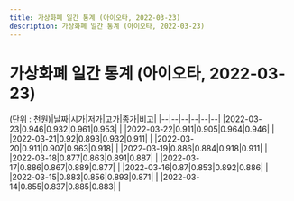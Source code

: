 ```yaml
---
title: 가상화폐 일간 통계 (아이오타, 2022-03-23)
description: 가상화폐 일간 통계 (아이오타, 2022-03-23)
---
```


가상화폐 일간 통계 (아이오타, 2022-03-23)
===

(단위 : 천원)|날짜|시가|저가|고가|종가|비고|
|--|--|--|--|--|--|
|2022-03-23|0.946|0.932|0.961|0.953|    |
|2022-03-22|0.911|0.905|0.964|0.946|    |
|2022-03-21|0.92|0.893|0.932|0.911|    |
|2022-03-20|0.911|0.907|0.963|0.918|    |
|2022-03-19|0.886|0.884|0.918|0.911|    |
|2022-03-18|0.877|0.863|0.891|0.887|    |
|2022-03-17|0.886|0.867|0.889|0.877|    |
|2022-03-16|0.87|0.853|0.892|0.886|    |
|2022-03-15|0.883|0.856|0.893|0.871|    |
|2022-03-14|0.855|0.837|0.885|0.883|    |
